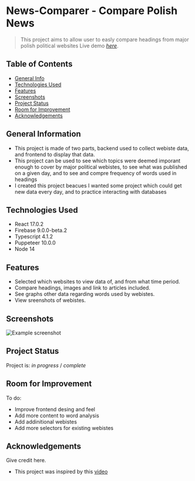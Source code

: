 <!-- A README needs to answer the following what, why, and how:

What was your motivation?
Why did you build this project?
What problem does it solve?
What did you learn?
What makes your project stand out? If your project has a lot of features, consider adding a "Features" section and listing them here. -->

# News-Comparer - Compare Polish News

> This project aims to allow user to easly compare headings from major polish political websites
> Live demo [_here_](https://www.example.com).

## Table of Contents

- [General Info](#general-information)
- [Technologies Used](#technologies-used)
- [Features](#features)
- [Screenshots](#screenshots)
- [Project Status](#project-status)
- [Room for Improvement](#room-for-improvement)
- [Acknowledgements](#acknowledgements)

## General Information

- This project is made of two parts, backend used to collect webiste data, and frontend  to display that data.
- This project can be used to see which topics were deemed imporant enough to cover by major political webistes, to see what was published on a given day, and to see and compre frequency of words used in headings
- I created this project beacues I wanted some project which could get new data every day, and to practice interacting with databases


## Technologies Used

- React 17.0.2
- Firebase 9.0.0-beta.2
- Typescript 4.1.2
- Puppeteer 10.0.0
- Node 14

## Features

- Selected which websites to view data of, and from what time period.
- Compare headings, images and link to articles included.
- See graphs other data regarding words used by webistes.
- View sreenshots of webistes.

## Screenshots

![Example screenshot](./img/screenshot.png)



## Project Status

Project is: _in progress_ / _complete_ 
## Room for Improvement
To do:

- Improve frontend desing and feel
- Add more content to word analysis
- Add addinitional webistes
- Add more selectors for existing webistes

## Acknowledgements

Give credit here.

- This project was inspired by this [video](https://www.youtube.com/watch?v=JTOJsU3FSD8&t=149s)



<!-- ## License -->
<!-- This project is open source and available under the [... License](). -->

